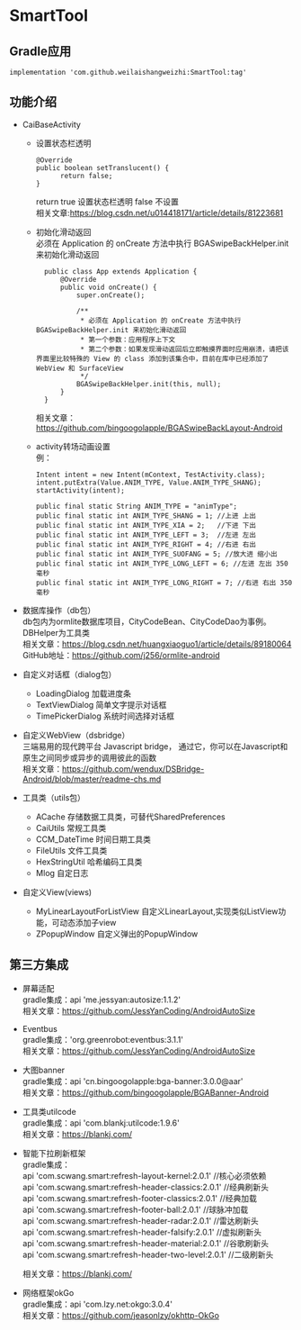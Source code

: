 # SmartTool
## Gradle应用
    implementation 'com.github.weilaishangweizhi:SmartTool:tag'
## 功能介绍
+ CaiBaseActivity
    + 设置状态栏透明  

          @Override  
          public boolean setTranslucent() {  
                return false;  
          }  
            
         return true 设置状态栏透明  false 不设置  
         相关文章:https://blog.csdn.net/u014418171/article/details/81223681
    + 初始化滑动返回  
      必须在 Application 的 onCreate 方法中执行 BGASwipeBackHelper.init 来初始化滑动返回  
            
            public class App extends Application {
                @Override
                public void onCreate() {
                    super.onCreate();

                    /**
                     * 必须在 Application 的 onCreate 方法中执行 BGASwipeBackHelper.init 来初始化滑动返回
                     * 第一个参数：应用程序上下文
                     * 第二个参数：如果发现滑动返回后立即触摸界面时应用崩溃，请把该界面里比较特殊的 View 的 class 添加到该集合中，目前在库中已经添加了 WebView 和 SurfaceView
                     */
                    BGASwipeBackHelper.init(this, null);
                }
            }  
            
         相关文章：https://github.com/bingoogolapple/BGASwipeBackLayout-Android
    
    + activity转场动画设置  
        例：  
    
          Intent intent = new Intent(mContext, TestActivity.class);
          intent.putExtra(Value.ANIM_TYPE, Value.ANIM_TYPE_SHANG);
          startActivity(intent);
          
          public final static String ANIM_TYPE = "animType";
          public final static int ANIM_TYPE_SHANG = 1; //上进 上出
          public final static int ANIM_TYPE_XIA = 2;   //下进 下出
          public final static int ANIM_TYPE_LEFT = 3;  //左进 左出
          public final static int ANIM_TYPE_RIGHT = 4; //右进 右出
          public final static int ANIM_TYPE_SUOFANG = 5; //放大进 缩小出
          public final static int ANIM_TYPE_LONG_LEFT = 6; //左进 左出 350毫秒
          public final static int ANIM_TYPE_LONG_RIGHT = 7; //右进 右出 350毫秒
+ 数据库操作（db包）  
    db包内为ormlite数据库项目，CityCodeBean、CityCodeDao为事例。DBHelper为工具类  
    相关文章：https://blog.csdn.net/huangxiaoguo1/article/details/89180064  
    GitHub地址：https://github.com/j256/ormlite-android  

+ 自定义对话框（dialog包）
    + LoadingDialog 加载进度条  
    + TextViewDialog 简单文字提示对话框  
    + TimePickerDialog 系统时间选择对话框  
 
 + 自定义WebView（dsbridge）  
    三端易用的现代跨平台 Javascript bridge， 通过它，你可以在Javascript和原生之间同步或异步的调用彼此的函数  
    相关文章：https://github.com/wendux/DSBridge-Android/blob/master/readme-chs.md  

+ 工具类（utils包）  
    + ACache 存储数据工具类，可替代SharedPreferences  
    + CaiUtils 常规工具类  
    + CCM_DateTime 时间日期工具类  
    + FileUtils 文件工具类  
    + HexStringUtil 哈希编码工具类  
    + Mlog 自定日志  
+ 自定义View(views)  
    + MyLinearLayoutForListView 自定义LinearLayout,实现类似ListView功能，可动态添加子view  
    + ZPopupWindow 自定义弹出的PopupWindow  

## 第三方集成  
+ 屏幕适配  
    gradle集成：api 'me.jessyan:autosize:1.1.2'  
    相关文章：https://github.com/JessYanCoding/AndroidAutoSize  
+ Eventbus  
    gradle集成：'org.greenrobot:eventbus:3.1.1'   
    相关文章：https://github.com/JessYanCoding/AndroidAutoSize  
+ 大图banner  
    gradle集成：api 'cn.bingoogolapple:bga-banner:3.0.0@aar'  
    相关文章：https://github.com/bingoogolapple/BGABanner-Android  
+ 工具类utilcode  
    gradle集成：api 'com.blankj:utilcode:1.9.6'  
    相关文章：https://blankj.com/
+ 智能下拉刷新框架  
    gradle集成：  
        api  'com.scwang.smart:refresh-layout-kernel:2.0.1'      //核心必须依赖  
        api  'com.scwang.smart:refresh-header-classics:2.0.1'    //经典刷新头  
        api  'com.scwang.smart:refresh-footer-classics:2.0.1'    //经典加载  
        api  'com.scwang.smart:refresh-footer-ball:2.0.1'        //球脉冲加载  
        api  'com.scwang.smart:refresh-header-radar:2.0.1'       //雷达刷新头  
        api  'com.scwang.smart:refresh-header-falsify:2.0.1'     //虚拟刷新头  
        api  'com.scwang.smart:refresh-header-material:2.0.1'    //谷歌刷新头  
        api  'com.scwang.smart:refresh-header-two-level:2.0.1'   //二级刷新头  
      
    相关文章：https://blankj.com/
+ 网络框架okGo  
    gradle集成：api 'com.lzy.net:okgo:3.0.4'  
    相关文章：https://github.com/jeasonlzy/okhttp-OkGo  


